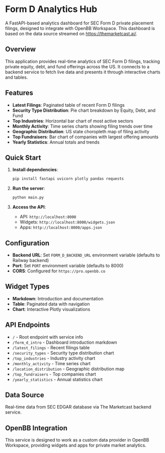 # Form D Analytics Hub

A FastAPI-based analytics dashboard for SEC Form D private placement filings, designed to integrate with OpenBB Workspace. This dashboard is based on the data source streamed on https://themarketcast.ai/. 

## Overview

This application provides real-time analytics of SEC Form D filings, tracking private equity, debt, and fund offerings across the US. It connects to a backend service to fetch live data and presents it through interactive charts and tables.

## Features

- **Latest Filings**: Paginated table of recent Form D filings
- **Security Type Distribution**: Pie chart breakdown by Equity, Debt, and Fund
- **Top Industries**: Horizontal bar chart of most active sectors
- **Monthly Activity**: Time series charts showing filing trends over time
- **Geographic Distribution**: US state choropleth map of filing activity
- **Top Fundraisers**: Bar chart of companies with largest offering amounts
- **Yearly Statistics**: Annual totals and trends

## Quick Start

1. **Install dependencies**:
   ```bash
   pip install fastapi uvicorn plotly pandas requests
   ```

2. **Run the server**:
   ```bash
   python main.py
   ```

3. **Access the API**:
   - API: `http://localhost:8000`
   - Widgets: `http://localhost:8000/widgets.json`
   - Apps: `http://localhost:8000/apps.json`

## Configuration

- **Backend URL**: Set `FORM_D_BACKEND_URL` environment variable (defaults to Railway backend)
- **Port**: Set `PORT` environment variable (defaults to 8000)
- **CORS**: Configured for `https://pro.openbb.co`

## Widget Types

- **Markdown**: Introduction and documentation
- **Table**: Paginated data with navigation
- **Chart**: Interactive Plotly visualizations

## API Endpoints

- `/` - Root endpoint with service info
- `/form_d_intro` - Dashboard introduction markdown
- `/latest_filings` - Recent filings table
- `/security_types` - Security type distribution chart
- `/top_industries` - Industry activity chart
- `/monthly_activity` - Time series chart
- `/location_distribution` - Geographic distribution map
- `/top_fundraisers` - Top companies chart
- `/yearly_statistics` - Annual statistics chart

## Data Source

Real-time data from SEC EDGAR database via The Marketcast backend service.

## OpenBB Integration

This service is designed to work as a custom data provider in OpenBB Workspace, providing widgets and apps for private market analytics.
